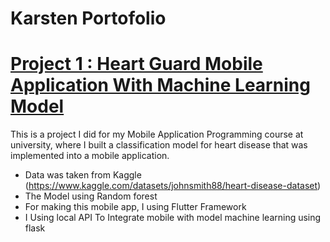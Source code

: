 # Karsten Portofolio

# [Project 1 : Heart Guard Mobile Application With Machine Learning Model](https://github.com/sixxkr/heartguard)

This is a project I did for my Mobile Application Programming course at university, where I built a classification model for heart disease that was implemented into a mobile application.

* Data was taken from Kaggle (https://www.kaggle.com/datasets/johnsmith88/heart-disease-dataset)
* The Model using Random forest
* For making this mobile app, I using Flutter Framework
* I Using local API To Integrate mobile with model machine learning using flask 
